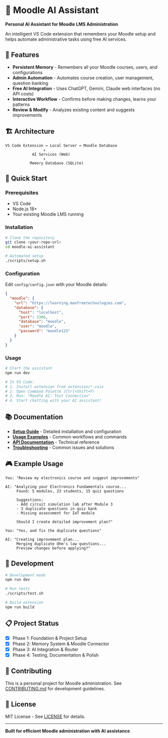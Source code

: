 # 🤖 Moodle AI Assistant

**Personal AI Assistant for Moodle LMS Administration**

An intelligent VS Code extension that remembers your Moodle setup and helps automate administrative tasks using free AI services.

## 🎯 Features

- **Persistent Memory** - Remembers all your Moodle courses, users, and configurations
- **Admin Automation** - Automates course creation, user management, question banking
- **Free AI Integration** - Uses ChatGPT, Gemini, Claude web interfaces (no API costs)
- **Interactive Workflow** - Confirms before making changes, learns your patterns
- **Review & Modify** - Analyzes existing content and suggests improvements

## 🏗️ Architecture

```
VS Code Extension ↔ Local Server ↔ Moodle Database
                 ↕
            AI Services (Web)
                 ↕
           Memory Database (SQLite)
```

## 🚀 Quick Start

### Prerequisites
- VS Code
- Node.js 18+
- Your existing Moodle LMS running

### Installation
```bash
# Clone the repository
git clone <your-repo-url>
cd moodle-ai-assistant

# Automated setup
./scripts/setup.sh
```

### Configuration
Edit `config/config.json` with your Moodle details:
```json
{
  "moodle": {
    "url": "https://learning.manfreetechnologies.com",
    "database": {
      "host": "localhost",
      "port": 3306,
      "database": "moodle",
      "user": "moodle",
      "password": "moodle123"
    }
  }
}
```

### Usage
```bash
# Start the assistant
npm run dev

# In VS Code:
# 1. Install extension from extension/*.vsix
# 2. Open Command Palette (Ctrl+Shift+P)
# 3. Run: "Moodle AI: Test Connection"
# 4. Start chatting with your AI assistant!
```

## 📚 Documentation

- **[Setup Guide](docs/SETUP.md)** - Detailed installation and configuration
- **[Usage Examples](docs/USAGE.md)** - Common workflows and commands
- **[API Documentation](docs/API.md)** - Technical reference
- **[Troubleshooting](docs/TROUBLESHOOTING.md)** - Common issues and solutions

## 🎮 Example Usage

```
You: "Review my electronics course and suggest improvements"

AI: "Analyzing your Electronics Fundamentals course...
     Found: 5 modules, 23 students, 15 quiz questions
     
     Suggestions:
     - Add circuit simulation lab after Module 3
     - 3 duplicate questions in quiz bank
     - Missing assessment for IoT module
     
     Should I create detailed improvement plan?"

You: "Yes, and fix the duplicate questions"

AI: "Creating improvement plan...
     Merging duplicate Ohm's law questions...
     Preview changes before applying?"
```

## 🔧 Development

```bash
# Development mode
npm run dev

# Run tests
./scripts/test.sh

# Build extension
npm run build
```

## 📋 Project Status

- [x] Phase 1: Foundation & Project Setup
- [x] Phase 2: Memory System & Moodle Connector
- [x] Phase 3: AI Integration & Router
- [x] Phase 4: Testing, Documentation & Polish

## 🤝 Contributing

This is a personal project for Moodle administration. See [CONTRIBUTING.md](CONTRIBUTING.md) for development guidelines.

## 📄 License

MIT License - See [LICENSE](LICENSE) for details.

---

**Built for efficient Moodle administration with AI assistance**